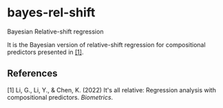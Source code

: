 # bayes-rel-shift
Bayesian Relative-shift regression 

It is the Bayesian version of relative-shift regression for compositional predictors presented in [[1]](#1).

## References
<a id="1">[1]</a> 
Li, G., Li, Y., & Chen, K. (2022) It's all relative: Regression analysis with compositional predictors. *Biometrics*.
